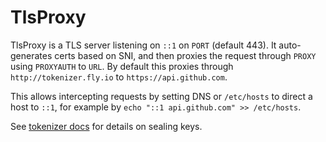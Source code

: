 # TlsProxy

TlsProxy is a TLS server listening on `::1` on `PORT` (default 443).
It auto-generates certs based on SNI, and then proxies the request through `PROXY` using `PROXYAUTH` to `URL`.
By default this proxies through `http://tokenizer.fly.io` to `https://api.github.com`.

This allows intercepting requests by setting DNS or `/etc/hosts` to direct a host to `::1`, for example by
`echo "::1 api.github.com" >> /etc/hosts`.

See [tokenizer docs](https://github.com/superfly/tokenizer) for details on sealing keys.
